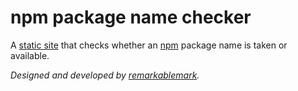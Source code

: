 # npm package name checker

A [static site](http://remarkablemark.org/npm-package-name-checker/) that checks whether an [npm](https://www.npmjs.com) package name is taken or available.

_Designed and developed by [remarkablemark](https://github.com/remarkablemark)._
